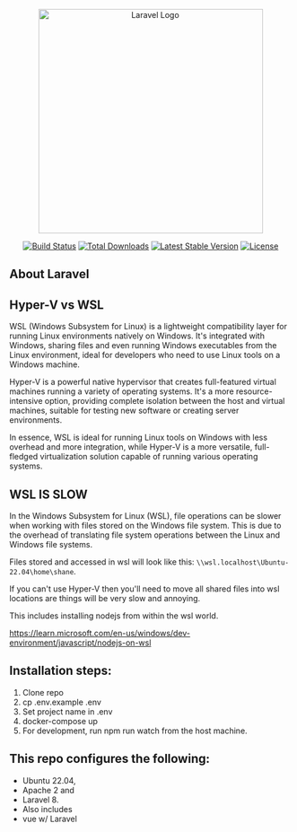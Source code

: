 <p align="center"><a href="https://laravel.com" target="_blank"><img src="https://raw.githubusercontent.com/laravel/art/master/logo-lockup/5%20SVG/2%20CMYK/1%20Full%20Color/laravel-logolockup-cmyk-red.svg" width="400" alt="Laravel Logo"></a></p>

<p align="center">
<a href="https://github.com/laravel/framework/actions"><img src="https://github.com/laravel/framework/workflows/tests/badge.svg" alt="Build Status"></a>
<a href="https://packagist.org/packages/laravel/framework"><img src="https://img.shields.io/packagist/dt/laravel/framework" alt="Total Downloads"></a>
<a href="https://packagist.org/packages/laravel/framework"><img src="https://img.shields.io/packagist/v/laravel/framework" alt="Latest Stable Version"></a>
<a href="https://packagist.org/packages/laravel/framework"><img src="https://img.shields.io/packagist/l/laravel/framework" alt="License"></a>
</p>

## About Laravel
## Hyper-V vs WSL
WSL (Windows Subsystem for Linux) is a lightweight compatibility layer for running Linux environments natively on Windows. It's integrated with Windows, sharing files and even running Windows executables from the Linux environment, ideal for developers who need to use Linux tools on a Windows machine.

Hyper-V is a powerful native hypervisor that creates full-featured virtual machines running a variety of operating systems. It's a more resource-intensive option, providing complete isolation between the host and virtual machines, suitable for testing new software or creating server environments.

In essence, WSL is ideal for running Linux tools on Windows with less overhead and more integration, while Hyper-V is a more versatile, full-fledged virtualization solution capable of running various operating systems.

## WSL IS SLOW

In the Windows Subsystem for Linux (WSL), file operations can be slower when working with files stored on the Windows file system. This is due to the overhead of translating file system operations between the Linux and Windows file systems.

Files stored and accessed in wsl will look like this: `\\wsl.localhost\Ubuntu-22.04\home\shane`.

If you can't use Hyper-V then you'll need to move all shared files into wsl locations are things will be very slow and annoying.

This includes installing nodejs from within the wsl world.

https://learn.microsoft.com/en-us/windows/dev-environment/javascript/nodejs-on-wsl

## Installation steps: 
1. Clone repo
1. cp .env.example .env
1. Set project name in .env
1. docker-compose up
1. For development, run npm run watch from the host machine.

## This repo configures the following:
* Ubuntu 22.04,
* Apache 2 and
* Laravel 8.
* Also includes
* vue w/ Laravel
